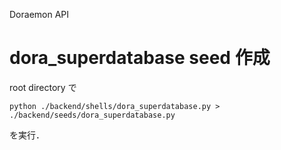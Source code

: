 Doraemon API

# dora_superdatabase seed 作成
root directory で
```
python ./backend/shells/dora_superdatabase.py > ./backend/seeds/dora_superdatabase.py
```
を実行．
